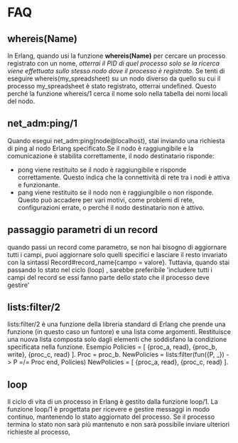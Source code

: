 # FAQ

## whereis(Name)

In Erlang, quando usi la funzione **whereis(Name)** per cercare un processo registrato con un nome, *otterrai il PID di quel processo solo se la ricerca viene effettuata sullo stesso nodo dove il processo è registrato*. Se tenti di eseguire whereis(my_spreadsheet) su un nodo diverso da quello su cui il processo my_spreadsheet è stato registrato, otterrai undefined. Questo perché la funzione whereis/1 cerca il nome solo nella tabella dei nomi locali del nodo.

## net_adm:ping/1

Quando esegui net_adm:ping(node@localhost), stai inviando una richiesta di ping al nodo Erlang specificato.Se il nodo è raggiungibile e la comunicazione è stabilita correttamente, il nodo destinatario risponde:

- pong viene restituito se il nodo è raggiungibile e risponde correttamente. Questo indica che la connettività di rete tra i nodi è attiva e funzionante.
- pang viene restituito se il nodo non è raggiungibile o non risponde. Questo può accadere per vari motivi, come problemi di rete, configurazioni errate, o perché il nodo destinatario non è attivo.

## passaggio parametri di un record

quando passi un record come parametro, se non hai bisogno di aggiornare tutti i campi, puoi aggiornare solo quelli specifici e lasciare il resto invariato con la sintassi Record#record_name{campo = valore}.
 Tuttavia, quando stai passando lo stato nel ciclo (loop) , sarebbe preferibile 'includere tutti i campi del record se essi fanno parte dello stato che il processo deve gestire' 


 ## lists:filter/2
lists:filter/2 è una funzione della libreria standard di Erlang che prende una funzione (in questo caso un funtore) e una lista come argomenti.
Restituisce una nuova lista composta solo dagli elementi che soddisfano la condizione specificata nella funzione.
Esempio
Policies = [
    {proc_a, read},
    {proc_b, write},
    {proc_c, read}
].
Proc = proc_b.
NewPolicies = lists:filter(fun({P, _}) -> P =/= Proc end, Policies)
NewPolicies = [
    {proc_a, read},
    {proc_c, read}
].
## loop 
Il ciclo di vita di un processo in Erlang è gestito dalla funzione loop/1. La funzione loop/1 è progettata per ricevere e gestire messaggi in modo continuo, mantenendo lo stato aggiornato del processo. Se il processo termina lo stato non sarà più mantenuto e non sarà possibile inviare ulteriori richieste al processo, 